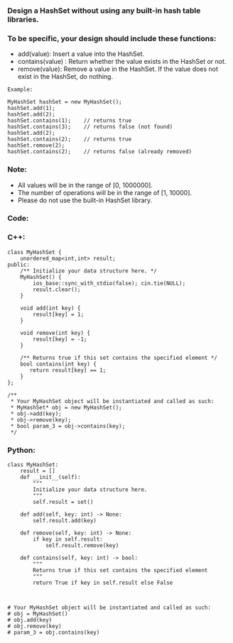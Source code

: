 ### Design a HashSet without using any built-in hash table libraries.

### To be specific, your design should include these functions:

- add(value): Insert a value into the HashSet. 
- contains(value) : Return whether the value exists in the HashSet or not.
- remove(value): Remove a value in the HashSet. If the value does not exist in the HashSet, do nothing.

```
Example:

MyHashSet hashSet = new MyHashSet();
hashSet.add(1);         
hashSet.add(2);         
hashSet.contains(1);    // returns true
hashSet.contains(3);    // returns false (not found)
hashSet.add(2);          
hashSet.contains(2);    // returns true
hashSet.remove(2);          
hashSet.contains(2);    // returns false (already removed)
```

### Note:

- All values will be in the range of [0, 1000000].
- The number of operations will be in the range of [1, 10000].
- Please do not use the built-in HashSet library.

### Code:

### C++:

```
class MyHashSet {
    unordered_map<int,int> result;
public:
    /** Initialize your data structure here. */
    MyHashSet() {
        ios_base::sync_with_stdio(false); cin.tie(NULL);
        result.clear();
    }
    
    void add(int key) {
        result[key] = 1;
    }
    
    void remove(int key) {
        result[key] = -1;
    }
    
    /** Returns true if this set contains the specified element */
    bool contains(int key) {
       return result[key] == 1;
    }
};

/**
 * Your MyHashSet object will be instantiated and called as such:
 * MyHashSet* obj = new MyHashSet();
 * obj->add(key);
 * obj->remove(key);
 * bool param_3 = obj->contains(key);
 */
```

### Python:

```
class MyHashSet:
    result = []
    def __init__(self):
        """
        Initialize your data structure here.
        """
        self.result = set()

    def add(self, key: int) -> None:
        self.result.add(key)

    def remove(self, key: int) -> None:
        if key in self.result:
            self.result.remove(key) 

    def contains(self, key: int) -> bool:
        """
        Returns true if this set contains the specified element
        """
        return True if key in self.result else False
        


# Your MyHashSet object will be instantiated and called as such:
# obj = MyHashSet()
# obj.add(key)
# obj.remove(key)
# param_3 = obj.contains(key)
```
